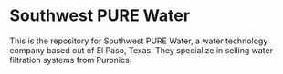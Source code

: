 # Southwest PURE Water
This is the repository for Southwest PURE Water, a water technology company based out of El Paso, Texas. They specialize in selling water filtration systems from Puronics.
